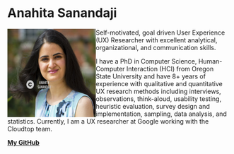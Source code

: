 Anahita Sanandaji
=========

<p><img src="images/0_myProfile.png" alt="Anahita Sanandaji" width="200" height="200" align="left" title="Anahita Sanandaji">
Self-motivated, goal driven User Experience (UX) Researcher with excellent analytical, organizational, and communication skills. 

I have a PhD in Computer Science, Human-Computer Interaction (HCI) from Oregon State University and have 8+ years of experience with qualitative and quantitative UX research methods including interviews, observations, think-aloud, usability testing, heuristic evaluation, survey design and implementation, sampling, data analysis, and statistics. Currently, I am a UX researcher at Google working with the Cloudtop team.</p>

**[My GitHub](https://github.com/AnahitaS)**


